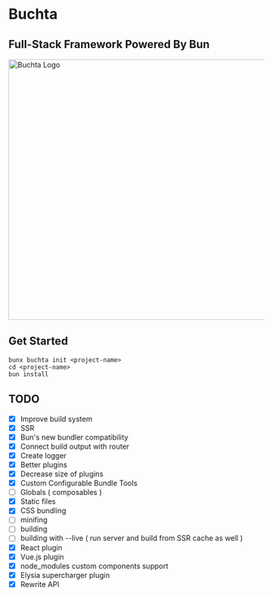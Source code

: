 # Buchta
## Full-Stack Framework Powered By Bun

<img src="./buchta.png" alt="Buchta Logo" width="512"/>

## Get Started

```
bunx buchta init <project-name>
cd <project-name>
bun install
```

## TODO
- [x] Improve build system
- [x] SSR
- [x] Bun's new bundler compatibility
- [x] Connect build output with router
- [x] Create logger
- [x] Better plugins
- [x] Decrease size of plugins
- [x] Custom Configurable Bundle Tools
- [ ] Globals ( composables )
- [x] Static files
- [x] CSS bundling
- [ ] minifing
- [ ] building
- [ ] building with --live ( run server and build from SSR cache as well )
- [x] React plugin
- [x] Vue.js plugin
- [x] node_modules custom components support
- [x] Elysia supercharger plugin
- [x] Rewrite API
